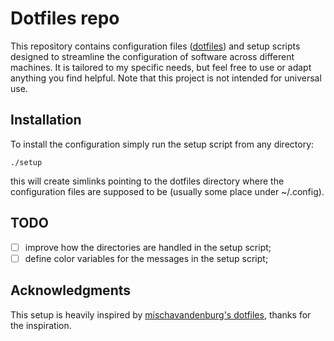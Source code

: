 # Dotfiles repo
This repository contains configuration files ([dotfiles](https://wiki.archlinux.org/title/Dotfiles)) and setup scripts designed to streamline the configuration of software across different machines. It is tailored to my specific needs, but feel free to use or adapt anything you find helpful. Note that this project is not intended for universal use.

## Installation
To install the configuration simply run the setup script from any directory:
````
./setup
````

this will create simlinks pointing to the dotfiles directory where the configuration files are supposed to be (usually some place under ~/.config).

## TODO
- [ ] improve how the directories are handled in the setup script;
- [ ] define color variables for the messages in the setup script;

## Acknowledgments
This setup is heavily inspired by [mischavandenburg's dotfiles](https://github.com/mischavandenburg/dotfiles), thanks for the inspiration.



